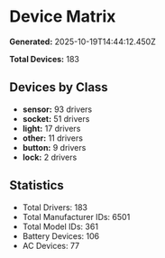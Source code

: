 # Device Matrix

**Generated:** 2025-10-19T14:44:12.450Z

**Total Devices:** 183

## Devices by Class

- **sensor:** 93 drivers
- **socket:** 51 drivers
- **light:** 17 drivers
- **other:** 11 drivers
- **button:** 9 drivers
- **lock:** 2 drivers

## Statistics

- Total Drivers: 183
- Total Manufacturer IDs: 6501
- Total Model IDs: 361
- Battery Devices: 106
- AC Devices: 77
